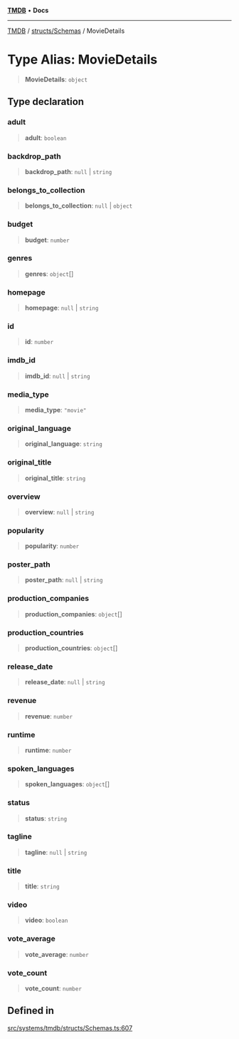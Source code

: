 [**TMDB**](../../../README.md) • **Docs**

***

[TMDB](../../../README.md) / [structs/Schemas](../README.md) / MovieDetails

# Type Alias: MovieDetails

> **MovieDetails**: `object`

## Type declaration

### adult

> **adult**: `boolean`

### backdrop\_path

> **backdrop\_path**: `null` \| `string`

### belongs\_to\_collection

> **belongs\_to\_collection**: `null` \| `object`

### budget

> **budget**: `number`

### genres

> **genres**: `object`[]

### homepage

> **homepage**: `null` \| `string`

### id

> **id**: `number`

### imdb\_id

> **imdb\_id**: `null` \| `string`

### media\_type

> **media\_type**: `"movie"`

### original\_language

> **original\_language**: `string`

### original\_title

> **original\_title**: `string`

### overview

> **overview**: `null` \| `string`

### popularity

> **popularity**: `number`

### poster\_path

> **poster\_path**: `null` \| `string`

### production\_companies

> **production\_companies**: `object`[]

### production\_countries

> **production\_countries**: `object`[]

### release\_date

> **release\_date**: `null` \| `string`

### revenue

> **revenue**: `number`

### runtime

> **runtime**: `number`

### spoken\_languages

> **spoken\_languages**: `object`[]

### status

> **status**: `string`

### tagline

> **tagline**: `null` \| `string`

### title

> **title**: `string`

### video

> **video**: `boolean`

### vote\_average

> **vote\_average**: `number`

### vote\_count

> **vote\_count**: `number`

## Defined in

[src/systems/tmdb/structs/Schemas.ts:607](https://github.com/Norviah/media-hub/blob/18a8c2edf600e1d27fc5173db1855dfb068c9a34/src/systems/tmdb/structs/Schemas.ts#L607)
